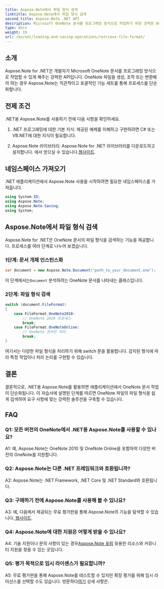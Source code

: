 ```yaml
---
title: Aspose.Note에서 파일 형식 검색
linktitle: Aspose.Note에서 파일 형식 검색
second_title: Aspose.Note .NET API
description: Microsoft OneNote 문서를 프로그래밍 방식으로 작업하기 위한 강력한 API인 .NET용 Aspose.Note를 살펴보세요.
type: docs
weight: 19
url: /ko/net/loading-and-saving-operations/retrieve-file-format/
---
```

## 소개

Aspose.Note for .NET은 개발자가 Microsoft OneNote 문서를 프로그래밍 방식으로 작업할 수 있게 해주는 강력한 API입니다. OneNote 파일을 생성, 조작 또는 변환해야 하는 경우 Aspose.Note는 직관적이고 포괄적인 기능 세트를 통해 프로세스를 단순화합니다.

## 전제 조건

.NET용 Aspose.Note를 사용하기 전에 다음 사항을 확인하세요.

1. .NET 프로그래밍에 대한 기본 지식: 제공된 예제를 이해하고 구현하려면 C# 또는 VB.NET에 대한 지식이 필요합니다.
   
2.  Aspose.Note 라이브러리: Aspose.Note for .NET 라이브러리를 다운로드하고 설치합니다. 에서 얻으실 수 있습니다.[웹사이트](https://releases.aspose.com/note/net/).

## 네임스페이스 가져오기

.NET 애플리케이션에서 Aspose.Note 사용을 시작하려면 필요한 네임스페이스를 가져옵니다.

```csharp
using System.IO;
using Aspose.Note;
using Aspose.Note.Saving;
using System;
```

## Aspose.Note에서 파일 형식 검색

Aspose.Note for .NET은 OneNote 문서의 파일 형식을 검색하는 기능을 제공합니다. 프로세스를 여러 단계로 나누어 보겠습니다.

### 1단계: 문서 개체 인스턴스화

```csharp
var document = new Aspose.Note.Document("path_to_your_document.one");
```

 이 단계에서는`Document` 분석하려는 OneNote 문서를 나타내는 클래스입니다.

### 2단계: 파일 형식 검색

```csharp
switch (document.FileFormat)
{
    case FileFormat.OneNote2010:
        // OneNote 2010 프로세스
        break;
    case FileFormat.OneNoteOnline:
        // OneNote 온라인 처리
        break;
}
```

여기서는 다양한 파일 형식을 처리하기 위해 switch 문을 활용합니다. 감지된 형식에 따라 특정 작업이나 처리 논리를 구현할 수 있습니다.

## 결론

결론적으로, .NET용 Aspose.Note를 활용하면 애플리케이션에서 OneNote 문서 작업이 단순화됩니다. 이 자습서에 설명된 단계를 따르면 OneNote 파일의 파일 형식을 쉽게 검색하여 요구 사항에 맞는 강력한 솔루션을 구축할 수 있습니다.

## FAQ

### Q1: 모든 버전의 OneNote에서 .NET용 Aspose.Note를 사용할 수 있나요?

A1: 예, Aspose.Note는 OneNote 2010 및 OneNote Online을 포함하여 다양한 버전의 OneNote를 지원합니다.

### Q2: Aspose.Note는 다른 .NET 프레임워크와 호환됩니까?

A2: Aspose.Note는 .NET Framework, .NET Core 및 .NET Standard와 호환됩니다.

### Q3: 구매하기 전에 Aspose.Note를 사용해 볼 수 있나요?

 A3: 예, 다음에서 제공되는 무료 평가판을 통해 Aspose.Note의 기능을 탐색할 수 있습니다.[ 웹사이트](https://releases.aspose.com/).

### Q4: Aspose.Note에 대한 지원은 어떻게 받을 수 있나요?

 A4: 기술 지원이나 문의 사항이 있는 경우[Aspose.Note 포럼](https://forum.aspose.com/c/note/28) 유용한 리소스와 커뮤니티 지원을 찾을 수 있는 곳입니다.

### Q5: 평가 목적으로 임시 라이센스가 필요합니까?

A5: 무료 평가판을 통해 Aspose.Note를 테스트할 수 있지만 확장 평가를 위해 임시 라이선스를 선택할 수도 있습니다. 방문하다[여기](https://purchase.aspose.com/temporary-license/) 상세 사항은.